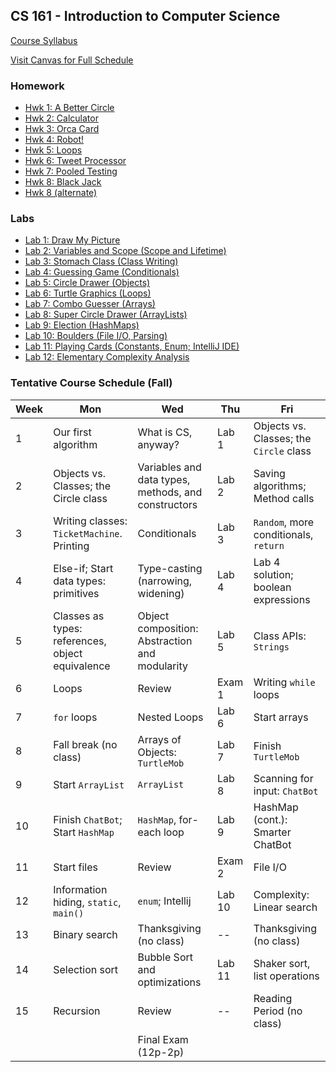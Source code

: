 ## CS 161 - Introduction to Computer Science

[Course Syllabus](CS161-syllabus.pdf)

[Visit Canvas for Full Schedule](https://canvas.pugetsound.edu)

### Homework

- [Hwk 1: A Better Circle](hwk1.circle/)
- [Hwk 2: Calculator](hwk2.calc/)
- [Hwk 3: Orca Card](hwk3.orca/)
- [Hwk 4: Robot!](hwk4.robot/)
- [Hwk 5: Loops](hwk5.loops/)
- [Hwk 6: Tweet Processor](hwk6.twitter/)
- [Hwk 7: Pooled Testing](hwk7.pooled/)
- [Hwk 8: Black Jack](hwk8.blackjack/)
- [Hwk 8 (alternate)](hwk8.prep/)

### Labs

- [Lab 1: Draw My Picture](lab1.bluej/)
- [Lab 2: Variables and Scope (Scope and Lifetime)](lab2.vars/)
- [Lab 3: Stomach Class (Class Writing)](lab3.stomach/)
- [Lab 4: Guessing Game (Conditionals)](lab4.guessing/)
- [Lab 5: Circle Drawer (Objects)](lab5.circleDrawer/)
- [Lab 6: Turtle Graphics (Loops)](lab6.turtle/)
- [Lab 7: Combo Guesser (Arrays)](lab7.combo/)
- [Lab 8: Super Circle Drawer (ArrayLists)](lab8.superCircleDrawer/)
- [Lab 9: Election (HashMaps)](lab9.election/)
- [Lab 10: Boulders (File I/O, Parsing)](lab10.boulders/)
- [Lab 11: Playing Cards (Constants, Enum; IntelliJ IDE)](lab11.cards/)
- [Lab 12: Elementary Complexity Analysis](lab12.perf/)

### Tentative Course Schedule (Fall)

| Week | Mon                                              | Wed                                                 | Thu    | Fri                                     |
| ---- | ------------------------------------------------ | --------------------------------------------------- | ------ | --------------------------------------- |
| 1    | Our first algorithm                              | What is CS, anyway?                                 | Lab 1  | Objects vs. Classes; the `Circle` class |
| 2    | Objects vs. Classes; the Circle class            | Variables and data types, methods, and constructors | Lab 2  | Saving algorithms; Method calls         |
| 3    | Writing classes: `TicketMachine`. Printing       | Conditionals                                        | Lab 3  | `Random`, more conditionals, `return`   |
| 4    | Else-if; Start data types: primitives            | Type-casting (narrowing, widening)                  | Lab 4  | Lab 4 solution; boolean expressions     |
| 5    | Classes as types: references, object equivalence | Object composition: Abstraction and modularity      | Lab 5  | Class APIs: `Strings`                   |
| 6    | Loops                                            | Review                                              | Exam 1 | Writing `while` loops                   |
| 7    | `for` loops                                      | Nested Loops                                        | Lab 6  | Start arrays                            |
| 8    | Fall break (no class)                            | Arrays of Objects: `TurtleMob`                      | Lab 7  | Finish `TurtleMob`                      |
| 9    | Start `ArrayList`                                | `ArrayList`                                         | Lab 8  | Scanning for input: `ChatBot`           |
| 10   | Finish `ChatBot`; Start `HashMap`                | `HashMap`, for-each loop                            | Lab 9  | HashMap (cont.): Smarter ChatBot        |
| 11   | Start files                                      | Review                                              | Exam 2 | File I/O                                |
| 12   | Information hiding, `static`, `main()`           | `enum`; Intellij                                    | Lab 10 | Complexity: Linear search               |
| 13   | Binary search                                    | Thanksgiving (no class)                             | --     | Thanksgiving (no class)                 |
| 14   | Selection sort                                   | Bubble Sort and optimizations                       | Lab 11 | Shaker sort, list operations            |
| 15   | Recursion                                        | Review                                              | --     | Reading Period (no class)               |
|      |                                                  | Final Exam (12p-2p)                                 |        |                                         |
